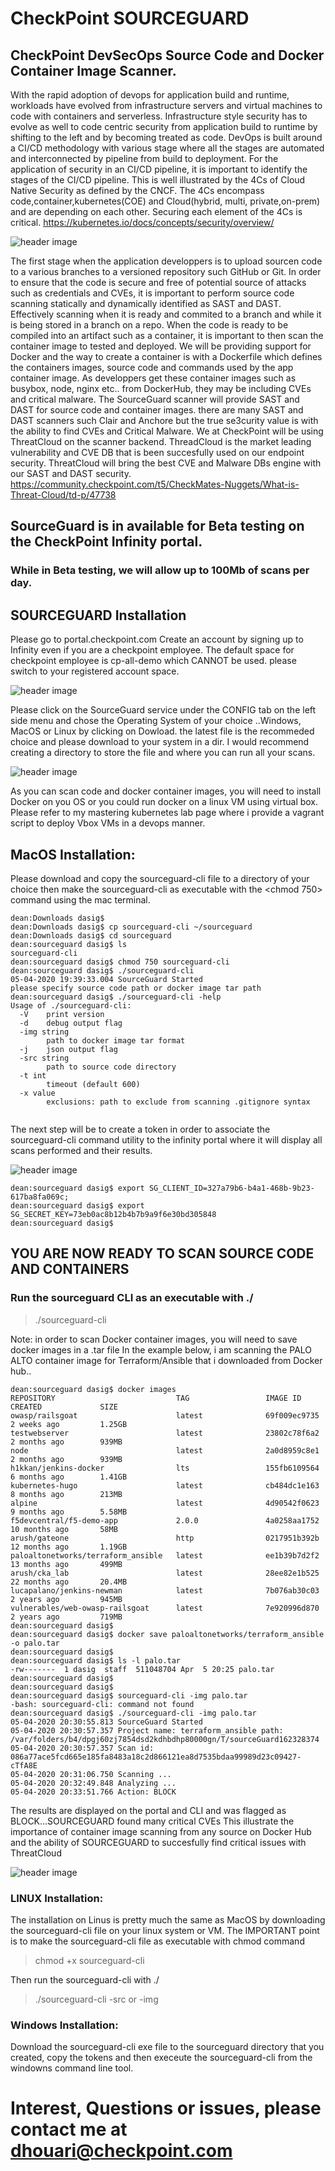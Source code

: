 # CheckPoint SOURCEGUARD
## CheckPoint DevSecOps Source Code and Docker Container Image Scanner.

With the rapid adoption of devops for application build and runtime, workloads have evolved from infrastructure servers and virtual machines to code with containers and serverless.
Infrastructure style security has to evolve as well to code centric security from application build to runtime by shifting to the left and by becoming treated as code.
DevOps is built around a CI/CD methodology with various stage where all the stages are automated and interconnected by pipeline from build to deployment.
For the application of security in an CI/CD pipeline, it is important to identify the stages of the CI/CD pipeline. 
This is well illustrated by the 4Cs of Cloud Native Security as defined by the CNCF. 
The 4Cs encompass code,container,kubernetes(COE) and Cloud(hybrid, multi, private,on-prem) and are depending on each other. Securing each element of the 4Cs is critical.
https://kubernetes.io/docs/concepts/security/overview/
           
   ![header image](https://github.com/dean-houari/Mastering-Kubernetes/blob/master/LAB/4c.png)
   
The first stage when the application developpers is to upload sourcen code to a various branches to a versioned repository such GitHub or Git. In order to ensure that the code is secure and free of potential source of attacks such as credentials
and CVEs, it is important to perform source code scanning statically and dynamically identified as SAST and DAST. Effectively scanning when it is ready and commited to a branch and while it is being stored
in a branch on a repo.
When the code is ready to be compiled into an artifact such as a container, it is important to then scan the container image to tested and deployed.
We will be providing support for Docker and the way to create a container is with a Dockerfile which defines the containers images, source code and commands used by the app container image.
As developpers get these container images such as busybox, node, nginx etc.. from DockerHub, they may be including CVEs and critical malware.
The SourceGuard scanner will provide SAST and DAST for source code and container images. 
there are many SAST and DAST scanners such Clair and Anchore but the true se3curity value is with the ability to find CVEs and Critical Malware.
We at CheckPoint will be using ThreatCloud on the scanner backend. ThreadCloud is the market leading vulnerability and CVE DB that is been succesfully used
on our endpoint security.
ThreatCloud will bring the best CVE and Malware DBs engine with our SAST and DAST security. 
  https://community.checkpoint.com/t5/CheckMates-Nuggets/What-is-Threat-Cloud/td-p/47738
  
## SourceGuard is in available for Beta testing on the CheckPoint Infinity portal.
### While in Beta testing, we will allow up to 100Mb of scans per day.

## SOURCEGUARD Installation

Please go to portal.checkpoint.com 
Create an account by signing up to Infinity even if you are a checkpoint employee. The default space for checkpoint employee is cp-all-demo which CANNOT be used. please switch to your registered account space.

   ![header image](infinity1.png)
   
Please click on the SourceGuard service under the CONFIG tab on the left side menu and chose the Operating System of your choice ..Windows, MacOS or Linux by clicking on Dowload. the latest file is the recommeded choice and please download to your system in a dir.
I would recommend creating a directory to store the file and where you can run all your scans.

  ![header image](infinity2.png)
  
 As you can scan code and docker container images, you will need to install Docker on you OS or you could run docker on a linux VM using virtual box. Please refer to my mastering kubernetes lab page where i provide a vagrant script to deploy Vbox VMs in a devops manner.
 
 ## MacOS Installation:
 
Please download and copy the sourceguard-cli file to a directory of your choice then make the sourceguard-cli as executable with the 
<chmod 750> command using the mac terminal.
 
```
dean:Downloads dasig$ 
dean:Downloads dasig$ cp sourceguard-cli ~/sourceguard
dean:Downloads dasig$ cd sourceguard 
dean:sourceguard dasig$ ls
sourceguard-cli
dean:sourceguard dasig$ chmod 750 sourceguard-cli   
dean:sourceguard dasig$ ./sourceguard-cli
05-04-2020 19:39:33.004 SourceGuard Started
please specify source code path or docker image tar path
dean:sourceguard dasig$ ./sourceguard-cli -help
Usage of ./sourceguard-cli:
  -V	print version
  -d	debug output flag
  -img string
    	path to docker image tar format
  -j	json output flag
  -src string
    	path to source code directory
  -t int
    	timeout (default 600)
  -x value
    	exclusions: path to exclude from scanning .gitignore syntax
 
 ```
 
 The next step will be to create a token in order to associate the sourceguard-cli command utility to the infinity portal where it will display all scans performed and their results.
 
  ![header image](token.png)
 
```
dean:sourceguard dasig$ export SG_CLIENT_ID=327a79b6-b4a1-468b-9b23-617ba8fa069c;
dean:sourceguard dasig$ export SG_SECRET_KEY=73eb0ac8b12b4b7b9a9f6e30bd305848
dean:sourceguard dasig$ 

```
## YOU ARE NOW READY TO SCAN SOURCE CODE AND CONTAINERS

### Run the sourceguard CLI as an executable with ./

> ./sourceguard-cli

Note: in order to scan Docker container images, you will need to save docker images in a .tar file
In the example below, i am scanning the PALO ALTO container image for Terraform/Ansible that i downloaded from Docker hub..

```
dean:sourceguard dasig$ docker images
REPOSITORY                           TAG                 IMAGE ID            CREATED             SIZE
owasp/railsgoat                      latest              69f009ec9735        2 weeks ago         1.25GB
testwebserver                        latest              23802c78f6a2        2 months ago        939MB
node                                 latest              2a0d8959c8e1        2 months ago        939MB
h1kkan/jenkins-docker                lts                 155fb6109564        6 months ago        1.41GB
kubernetes-hugo                      latest              cb484dc1e163        8 months ago        213MB
alpine                               latest              4d90542f0623        9 months ago        5.58MB
f5devcentral/f5-demo-app             2.0.0               4a0258aa1752        10 months ago       58MB
arush/gateone                        http                0217951b392b        12 months ago       1.19GB
paloaltonetworks/terraform_ansible   latest              ee1b39b7d2f2        13 months ago       499MB
arush/cka_lab                        latest              28ee82e1b525        22 months ago       20.4MB
lucapalano/jenkins-newman            latest              7b076ab30c03        2 years ago         945MB
vulnerables/web-owasp-railsgoat      latest              7e920996d870        2 years ago         719MB
dean:sourceguard dasig$ 
dean:sourceguard dasig$ docker save paloaltonetworks/terraform_ansible -o palo.tar
dean:sourceguard dasig$ 
dean:sourceguard dasig$ ls -l palo.tar
-rw-------  1 dasig  staff  511048704 Apr  5 20:25 palo.tar
dean:sourceguard dasig$ 
dean:sourceguard dasig$ 
dean:sourceguard dasig$ sourceguard-cli -img palo.tar
-bash: sourceguard-cli: command not found
dean:sourceguard dasig$ ./sourceguard-cli -img palo.tar
05-04-2020 20:30:55.813 SourceGuard Started
05-04-2020 20:30:57.357 Project name: terraform_ansible path: /var/folders/b4/dpgj60zj7854dsd2kdhbdhp80000gn/T/sourceGuard162328374
05-04-2020 20:30:57.357 Scan id: 086a77ace5fcd665e185fa8483a18c2d866121ea8d7535bdaa99989d23c09427-cTfA8E
05-04-2020 20:31:06.750 Scanning ...
05-04-2020 20:32:49.848 Analyzing ...
05-04-2020 20:33:51.766 Action: BLOCK

```

The results are displayed on the portal and CLI and was flagged as BLOCK...SOURCEGUARD found many critical CVEs 
This illustrate the importance of container image scanning from any source on Docker Hub  and the ability of SOURCEGUARD to succesfully find critical issues with ThreatCloud 

 ![header image](docker1.png)


 ### LINUX Installation:
 
 The installation on Linus is pretty much the same as MacOS by downloading the sourceguard-cli file on your linux system or VM.
 The IMPORTANT point is to make the sourceguard-cli file as executable with chmod command 
 
 > chmod +x sourceguard-cli
 
 Then run the sourceguard-cli with ./
 
 > ./sourceguard-cli -src or -img
 
 
### Windows Installation:

Download the sourceguard-cli exe file to the sourceguard directory that you created, copy the tokens and then execeute the sourceguard-cli from the windowns command line tool.
 
# Interest, Questions or issues, please contact me at dhouari@checkpoint.com
   
   


